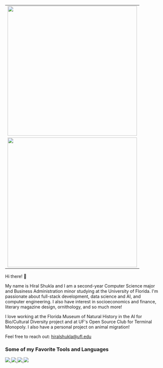 <!-- ## Hi there 👋 --> 

<!--
**hiralshukla/hiralshukla** is a ✨ _special_ ✨ repository because its `README.md` (this file) appears on your GitHub profile.

Here are some ideas to get you started:

- 🔭 I’m currently working on ...
- 🌱 I’m currently learning ...
- 👯 I’m looking to collaborate on ...
- 🤔 I’m looking for help with ...
- 💬 Ask me about ...
- 📫 How to reach me: ...
- 😄 Pronouns: ...
- ⚡ Fun fact: ...
-->


<table border="0" align="right">
  <tr>
    <td><img src="http://github-profile-summary-cards.vercel.app/api/cards/stats?username=hiralshukla&theme=default" width="420"/> </td>
  </tr>
  <tr>
  </tr>
  <tr>
   <td><img src="http://github-profile-summary-cards.vercel.app/api/cards/repos-per-language?username=hiralshukla&theme=default" width=420></td>
  </tr>
</table>
<div align="left">
Hi there! 👋 


My name is Hiral Shukla and I am a second-year Computer Science major and Business Administration minor studying at the University of Florida. I'm passionate about full-stack development, data science and AI, and computer engineering. I also have interest in socioeconomics and finance, literary magazine design, ornithology, and so much more!  

I love working at the Florida Museum of Natural History in the AI for Bio/Cultural Diversity project and at UF's Open Source Club for Terminal Monopoly. I also have a personal project on animal migration!

Feel free to reach out: hiralshukla@ufl.edu

<h3> Some of my Favorite Tools and Languages </h3>
<p align="left">
  <a href="https://skillicons.dev">
    <img src="https://skillicons.dev/icons?i=react,html,css,javascript"/>
    <img src="https://skillicons.dev/icons?i=python,cpp,bash"/>
    <img src="https://skillicons.dev/icons?i=r,java,git,vscode,figma" />
    <img src="https://skillicons.dev/icons?i=pycharm,clion"/>
  </a>
</p>
</div>
<br>




